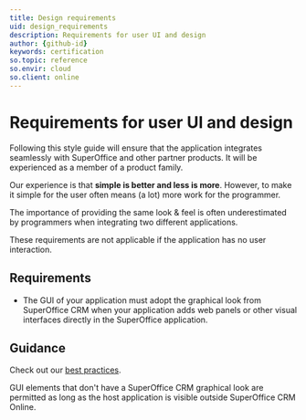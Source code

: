 ```yaml
---
title: Design requirements
uid: design_requirements
description: Requirements for user UI and design
author: {github-id}
keywords: certification
so.topic: reference
so.envir: cloud
so.client: online
---
```


# Requirements for user UI and design

Following this style guide will ensure that the application integrates seamlessly with SuperOffice and other partner products. It will be experienced as a member of a product family.

Our experience is that **simple is better and less is more**. However, to make it simple for the user often means (a lot) more work for the programmer.

The importance of providing the same look & feel is often underestimated by programmers when integrating two different applications.

These requirements are not applicable if the application has no user interaction.

## Requirements

* The GUI of your application must adopt the graphical look from SuperOffice CRM when your application adds web panels or other visual interfaces directly in the SuperOffice application.

## Guidance

Check out our [best practices][1].

GUI elements that don't have a SuperOffice CRM graphical look are permitted as long as the host application is visible outside SuperOffice CRM Online.

<!-- Referenced links -->
[1]: ../best-practices.md